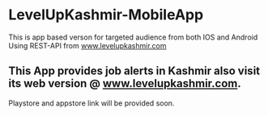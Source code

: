 # LevelUpKashmir-MobileApp

This is app based verson for targeted audience from both IOS and Android Using REST-API from www.levelupkashmir.com

## This App provides job alerts in Kashmir also visit its web version @ www.levelupkashmir.com.

Playstore and appstore link will be provided soon.
